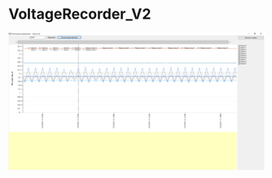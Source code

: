 # VoltageRecorder_V2

![Иллюстрация к проекту](https://github.com/Eleprog/VoltageRecorder_V2/blob/master/VRW.V2/PNG/VR.png)
